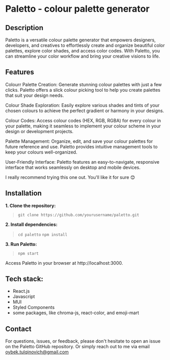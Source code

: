# Paletto - colour palette generator

## Description

Paletto is a versatile colour palette generator that empowers designers, developers, and creatives to effortlessly create and organize beautiful color palettes, explore color shades, and access color codes. With Paletto, you can streamline your color workflow and bring your creative visions to life. 



## Features 

Colourr Palette Creation: Generate stunning colour palettes with just a few clicks. Paletto offers a slick colour picking tool to help you create palettes that suit your design needs.

Colour Shade Exploration: Easily explore various shades and tints of your chosen colours to achieve the perfect gradient or harmony in your designs.

Colour Codes: Access colour codes (HEX, RGB, RGBA) for every colour in your palette, making it seamless to implement your colour scheme in your design or development projects.

Palette Management: Organize, edit, and save your colour palettes for future reference and use. Paletto provides intuitive management tools to keep your colours well-organized.

User-Friendly Interface: Paletto features an easy-to-navigate, responsive interface that works seamlessly on desktop and mobile devices.

I really recommend trying this one out. You'll like it for sure 😊



## Installation

**1. Clone the repository:** 
> `git clone https://github.com/yourusername/paletto.git`

**2. Install dependencies:**
> `cd paletto`
> `npm install`

**3. Run Paletto:** 
> `npm start`

Access Paletto in your browser at http://localhost:3000.



## Tech stack: 

- React.js 
- Javascript 
- MUI 
- Styled Components 
- some packages, like chroma-js, react-color, and emoji-mart



## Contact

For questions, issues, or feedback, please don't hesitate to open an issue on the Paletto GitHub repository.
Or simply reach out to me via email oybek.tulqinovich@gmail.com 
